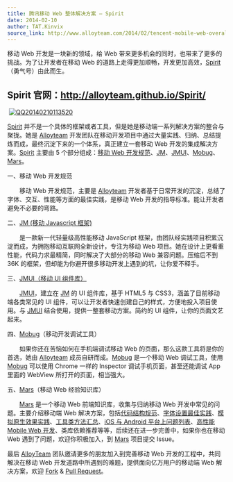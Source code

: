 ```yaml
---
title: 腾讯移动 Web 整体解决方案 – Spirit
date: 2014-02-10
author: TAT.Kinvix
source_link: http://www.alloyteam.com/2014/02/tencent-mobile-web-overall-solution-spirit/
---
```


移动 Web 开发是一块新的领域，给 Web 带来更多机会的同时，也带来了更多的挑战。为了让开发者在移动 Web 的道路上走得更加顺畅，开发更加高效，[Spirit](http://alloyteam.github.io/Spirit/index.html)（勇气号）由此而生。

## Spirit 官网：<http://alloyteam.github.io/Spirit/>

 [![QQ20140210113520](http://www.alloyteam.com/wp-content/uploads/2014/02/QQ20140210113520.png)](http://www.alloyteam.com/wp-content/uploads/2014/02/QQ20140210113520.png)

[Spirit](http://alloyteam.github.io/Spirit/index.html) 并不是一个具体的框架或者工具，但是她是移动端一系列解决方案的整合与聚拢。她是 [Alloyteam](http://www.alloyteam.com/) 开发团队在移动开发项目中通过大量实践、归纳、总结提炼而成，最终沉淀下来的一个体系，真正建立一套移动 Web 开发的集成解决方案。[Spirit](http://alloyteam.github.io/Spirit/index.html) 主要由 5 个部分组成：[移动 Web 开发规范](http://alloyteam.github.io/Spirit/modules/Standard/index.html)、[JM](http://alloyteam.github.io/Spirit/modules/JM/index.html)、[JMUI](http://alloyteam.github.io/Spirit/modules/JMUI/index.html)、[Mobug](http://alloyteam.github.io/Spirit/modules/Mobug/)、[Mars](https://github.com/AlloyTeam/Mars)。

一、移动 Web 开发规范

　　移动 Web 开发规范，主要是 [Alloyteam](http://www.alloyteam.com/) 开发者基于日常开发的沉淀，总结了字体、交互、性能等方面的最佳实践，是移动 Web 开发的指导标准。能让开发者避免不必要的弯路。

二、[JM (移动 Javascript 框架)](http://alloyteam.github.io/Spirit/modules/JM/index.html)

　　是一款新一代轻量级高性能移动 JavaScript 框架，由团队经实践项目积累沉淀而成，为拥抱移动互联网全新设计，专注为移动 Web 项目。她在设计上更看重性能，代码力求最精简，同时解决了大部分的移动 Web 兼容问题。压缩后不到 36K 的框架，但却能为你避开很多移动开发上遇到的坑，让你爱不释手。

三、[JMUI（移动 UI 组件库）](http://alloyteam.github.io/Spirit/modules/JMUI/index.html)

　　[JMUI](http://alloyteam.github.io/Spirit/modules/JMUI/index.html)，建立在 [JM](http://alloyteam.github.io/Spirit/modules/JM/index.html) 的 UI 组件库，基于 HTML5 与 CSS3，涵盖了目前移动端各类常见的 UI 组件，可以让开发者快速创建自己的样式，方便地投入项目使用。与 [JMUI](http://alloyteam.github.io/Spirit/modules/JMUI/index.html) 结合使用，提供一整套移动方案。简约的 UI 组件，让你的页面文艺起来。

四、[Mobug](http://alloyteam.github.io/Spirit/modules/Mobug/index.html)（移动开发调试工具）

　　如果你还在苦恼如何在手机端调试移动 Web 的页面，那么这款工具将是你的首选，她由 [Alloyteam](http://www.alloyteam.com/) 成员自研而成。[Mobug](http://alloyteam.github.io/Spirit/modules/Mobug/index.html) 是一个移动 Web 调试工具，使用 [Mobug](http://alloyteam.github.io/Spirit/modules/Mobug/index.html) 可以使用 Chrome 一样的 Inspector 调试手机页面，甚至还能调试 App 里面的 WebView 所打开的页面，相当强大。

五、[Mars](https://github.com/AlloyTeam/Mars)（移动 Web 经验知识库）

　　[Mars](https://github.com/AlloyTeam/Mars) 是一个移动 Web 前端知识库，收集与归纳移动 Web 开发中常见的问题。主要介绍移动端 Web 解决方案，包括[代码结构规范](https://github.com/AlloyTeam/Mars/blob/master/solutions/project-structure.md)、[字体设置最佳实践](https://github.com/AlloyTeam/Mars/blob/master/solutions/font-family.md)、[模拟原生效果实践](https://github.com/AlloyTeam/Mars/blob/master/solutions)、[工具类方法汇总](https://github.com/AlloyTeam/Mars/blob/master/tools)、[iOS 与 Android 平台上问题列表](https://github.com/AlloyTeam/Mars/blob/master/issues)、[高性能 Mobile Web 开发](https://github.com/AlloyTeam/Mars/blob/master/performance)、类库依赖推荐等等，后续还在进一步完善中，如果你也在移动 Web 遇到了问题，欢迎你积极加入，到 [Mars](https://github.com/AlloyTeam/Mars) 项目提交 Issue。

最后 [AlloyTeam](http://www.alloyteam.com/) 团队邀请更多的朋友加入到完善移动 Web 开发的工程中，共同解决在移动 Web 开发道路中所遇到的难题，提供面向亿万用户的移动端 Web 解决方案，欢迎 [Fork](https://github.com/AlloyTeam/Mars/fork) & [Pull Request](https://github.com/AlloyTeam/Mars/pulls)。